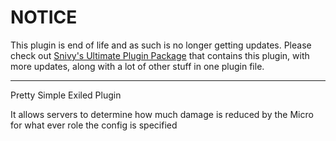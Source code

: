 # NOTICE

This plugin is end of life and as such is no longer getting updates. Please check out [Snivy's Ultimate Plugin Package](https://github.com/SnivyFilms/SnivysUltimatePackage) that contains this plugin, with more updates, along with a lot of other stuff in one plugin file.

---------------------

Pretty Simple Exiled Plugin

It allows servers to determine how much damage is reduced by the Micro for what ever role the config is specified
